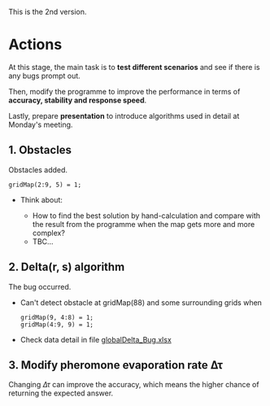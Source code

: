 This is the 2nd version.

# Actions

At this stage, the main task is to **test different scenarios** and see if there is any bugs prompt out. 

Then, modify the programme to improve the performance in terms of **accuracy, stability and response speed**. 

Lastly, prepare **presentation** to introduce algorithms used in detail at Monday's meeting.

## 1. Obstacles

 Obstacles added.
```
gridMap(2:9, 5) = 1;
```
* Think about:

  * How to find the best solution by hand-calculation and compare with the result from the programme when the map gets more and more complex?
  * TBC...

## 2. Delta(r, s) algorithm

The bug occurred.

* Can't detect obstacle at gridMap(88) and some surrounding grids when
  ```
  gridMap(9, 4:8) = 1;
  gridMap(4:9, 9) = 1;
  ```
* Check data detail in file [globalDelta_Bug.xlsx](../1-Non-Obstacles/globalDelta_Bug.xlsx)

## 3. Modify pheromone evaporation rate &Delta;&tau;

Changing _&Delta;&tau;_ can improve the accuracy, which means the higher chance of returning the expected answer.
